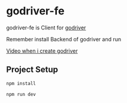 # godriver-fe

godriver-fe is Client for [godriver](https://github.com/codegram01/godriver)

Remember install Backend of godriver and run


[Video when i create godriver](https://www.youtube.com/live/JOgCeWToFHM?si=-F19Ru3t7Wq86sCx)

## Project Setup

```sh
npm install
```

```sh
npm run dev
```
